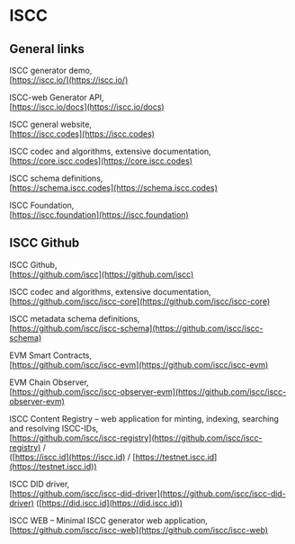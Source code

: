 # ISCC

## General links

ISCC generator demo,\
[https://iscc.io/](https://iscc.io/)

ISCC-web Generator API,\
[https://iscc.io/docs](https://iscc.io/docs)

ISCC general website,\
[https://iscc.codes](https://iscc.codes)

ISCC codec and algorithms, extensive documentation,\
[https://core.iscc.codes](https://core.iscc.codes)

ISCC schema definitions,\
[https://schema.iscc.codes](https://schema.iscc.codes)

ISCC Foundation,\
[https://iscc.foundation](https://iscc.foundation)

## ISCC Github

ISCC Github,\
[https://github.com/iscc](https://github.com/iscc)

ISCC codec and algorithms, extensive documentation,\
[https://github.com/iscc/iscc-core](https://github.com/iscc/iscc-core)

ISCC metadata schema definitions,\
[https://github.com/iscc/iscc-schema](https://github.com/iscc/iscc-schema)

EVM Smart Contracts,\
[https://github.com/iscc/iscc-evm](https://github.com/iscc/iscc-evm)

EVM Chain Observer,\
[https://github.com/iscc/iscc-observer-evm](https://github.com/iscc/iscc-observer-evm)

ISCC Content Registry – web application for minting, indexing, searching and resolving ISCC-IDs,\
[https://github.com/iscc/iscc-registry](https://github.com/iscc/iscc-registry) /\
([https://iscc.id](https://iscc.id) / [https://testnet.iscc.id](https://testnet.iscc.id))

ISCC DID driver,\
[https://github.com/iscc/iscc-did-driver](https://github.com/iscc/iscc-did-driver) ([https://did.iscc.id](https://did.iscc.id))

ISCC WEB – Minimal ISCC generator web application,\
[https://github.com/iscc/iscc-web](https://github.com/iscc/iscc-web)
